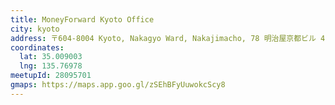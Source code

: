 ```yaml
---
title: MoneyForward Kyoto Office
city: kyoto
address: 〒604-8004 Kyoto, Nakagyo Ward, Nakajimacho, 78 明治屋京都ビル 4F
coordinates:
  lat: 35.009003
  lng: 135.76978
meetupId: 28095701
gmaps: https://maps.app.goo.gl/zSEhBFyUuwokcScy8
---
```


